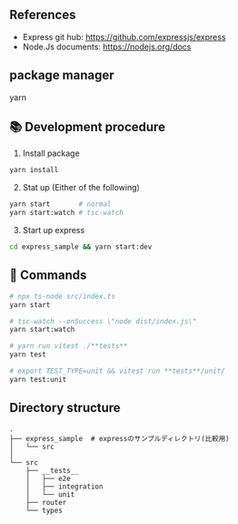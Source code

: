 ## References

- Express git hub: https://github.com/expressjs/express
- Node.Js documents: https://nodejs.org/docs

## package manager

yarn

## 📚 Development procedure

1. Install package

```bash
yarn install
```

2. Stat up (Either of the following)

```bash
yarn start       # normal
yarn start:watch # tsc-watch
```

3. Start up express

```bash
cd express_sample && yarn start:dev
```

## 🚀 Commands

```bash
# npx ts-node src/index.ts
yarn start

# tsc-watch --onSuccess \"node dist/index.js\"
yarn start:watch

# yarn run vitest ./**tests**
yarn test

# export TEST_TYPE=unit && vitest run **tests**/unit/
yarn test:unit
```

## Directory structure

```
.
├── express_sample  # expressのサンプルディレクトリ(比較用)
│   └── src
│
└── src
    ├── __tests__
    │   ├── e2e
    │   ├── integration
    │   └── unit
    ├── router
    └── types
```
